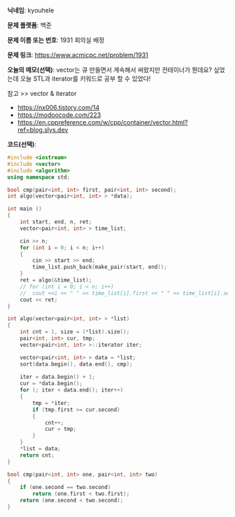 **닉네임**: kyouhele

**문제 플랫폼**: 백준

**문제 이름 또는 번호**: 1931 회의실 배정

**문제 링크**: https://www.acmicpc.net/problem/1931

**오늘의 메모(선택)**: vector는 큐 만들면서 계속해서 써왔지만 컨테이너가 뭔데요? 싶었는데 오늘 STL과 iterator를 키워드로 공부 할 수 있었다!

참고 >> vector & iterator
- https://nx006.tistory.com/14
- https://modoocode.com/223
- https://en.cppreference.com/w/cpp/container/vector.html?ref=blog.slys.dev

**코드(선택)**:

``` c++
#include <iostream>
#include <vector>
#include <algorithm>
using namespace std;

bool cmp(pair<int, int> first, pair<int, int> second);
int algo(vector<pair<int, int> > *data);

int main ()
{
	int start, end, n, ret;
	vector<pair<int, int> > time_list;

	cin >> n;
	for (int i = 0; i < n; i++)
	{
		cin >> start >> end;
		time_list.push_back(make_pair(start, end));
	}
	ret = algo(&time_list);
	// for (int i = 0; i < n; i++)
	// 	cout <<i << " " << time_list[i].first << " " << time_list[i].second << endl;
	cout << ret;
}

int algo(vector<pair<int, int> > *list)
{
	int cnt = 1, size = (*list).size();
	pair<int, int> cur, tmp;
	vector<pair<int, int> >::iterator iter;

	vector<pair<int, int> > data = *list;
	sort(data.begin(), data.end(), cmp);
	
	iter = data.begin() + 1;
	cur = *data.begin();
	for (; iter < data.end(); iter++)
	{
		tmp = *iter;
		if (tmp.first >= cur.second)
		{
			cnt++;
			cur = tmp;
		}
	}
	*list = data;
	return cnt;
}

bool cmp(pair<int, int> one, pair<int, int> two)
{
	if (one.second == two.second)
		return (one.first < two.first);
	return (one.second < two.second);
}
```

